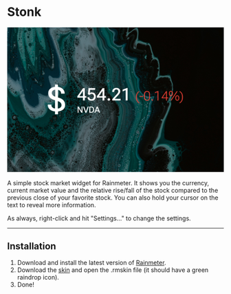 # Stonk

![](Stonk-1500px.jpg)

A simple stock market widget for Rainmeter. It shows you the currency, current market value and the relative rise/fall of the stock compared to the previous close of your favorite stock. You can also hold your cursor on the text to reveal more information.

As always, right-click and hit "Settings..." to change the settings.

----

## Installation

1. Download and install the latest version of [Rainmeter](https://www.rainmeter.net/).  
2. Download the [skin](https://github.com/adriaanjelle/Stonk/releases/latest) and open the .rmskin file (it should have a green raindrop icon).  
3. Done!
